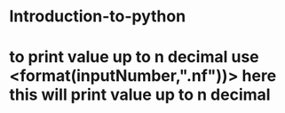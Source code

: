 # Introduction-to-python
# to print value up to n decimal use <format(inputNumber,".nf"))>  here this will print value up to n decimal

